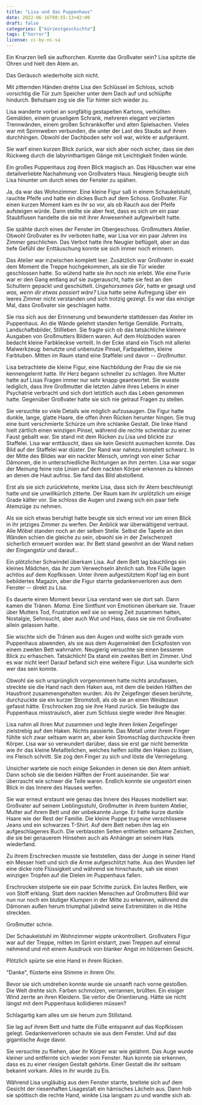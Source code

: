 ```yaml
---
title: "Lisa und das Puppenhaus"
date: 2022-06-16T08:55:13+02:00
draft: false
categories: ["kürzestgeschichte"]
tags: ["horror"]
license: cc-by-nc-sa
---
```


Ein Knarzen ließ sie aufhorchen. Konnte das Großvater sein? Lisa spitzte die Ohren und hielt den Atem an.

Das Geräusch wiederholte sich nicht.

Mit zitternden Händen drehte Lisa den Schlüssel im Schloss, schob vorsichtig die Tür zum Speicher unter dem Dach auf und schlüpfte hindurch. Behutsam zog sie die Tür hinter sich wieder zu.

Lisa wanderte vorbei an sorgfältig gestapelten Kartons, verhüllten Gemälden, einem gruseligem Schrank, mehreren elegant verzierten Trennwänden, einem großen Schrankkoffer und alten Spielsachen. Vieles war mit Spinnweben verbunden, die unter der Last des Staubs auf ihnen durchhingen. Obwohl der Dachboden sehr voll war, wirkte er aufgeräumt.

Sie warf einen kurzen Blick zurück, war sich aber noch sicher, dass sie den Rückweg durch die labyrinthartigen Gänge mit Leichtigkeit finden würde.

Ein großes Puppenhaus zog ihren Blick magisch an. Das Häuschen war eine detailverliebte Nachahmung von Großvaters Haus. Neugierig beugte sich Lisa hinunter um durch eines der Fenster zu spähen.

Ja, da war das Wohnzimmer. Eine kleine Figur saß in einem Schaukelstuhl, rauchte Pfeife und hatte ein dickes Buch auf dem Schoss. Großvater. Für einen kurzen Moment kam es ihr so vor, als ob Rauch aus der Pfeife aufsteigen würde. Dann stellte sie aber fest, dass es sich um ein paar Staubflusen handelte die sie mit ihrer Anwesenheit aufgewirbelt hatte.

Sie spähte durch eines der Fenster im Obergeschoss. Großmutters Atelier. Obwohl Großvater es ihr verboten hatte, war Lisa vor ein paar Jahren ins Zimmer geschlichen. Das Verbot hatte ihre Neugier beflügelt, aber an das tiefe Gefühl der Enttäuschung konnte sie sich immer noch erinnern.

Das Atelier war inzwischen komplett leer. Zusätzlich war Großvater in exakt dem Moment die Treppe hochgekommen, als sie die Tür wieder geschlossen hatte. So wütend hatte sie ihn noch nie erlebt. Wie eine Furie war er den Gang entlang auf sie zugerauscht, hatte sie fest an den Schultern gepackt und geschüttelt. *Ungehorsames Gör*, hatte er gesagt und *was, wenn dir etwas passiert wäre?* Lisa hatte seine Aufregung über ein leeres Zimmer nicht verstanden und sich trotzig gezeigt. Es war das einzige Mal, dass Großvater sie geschlagen hatte.

Sie riss sich aus der Erinnerung und bewunderte stattdessen das Atelier im Puppenhaus. An die Wände gelehnt standen fertige Gemälde. Portraits, Landschaftsbilder, Stillleben. Sie fragte sich ob das tatsächliche kleinere Ausgaben von Großmutters Bildern waren. Auf dem Holzboden waren bedacht kleine Farbkleckse verteilt. In der Ecke stand ein Tisch mit allerlei Malwerkzeug: benutzte und unbenutze Pinsel, Farbpaletten, kleine Farbtuben. Mitten im Raum stand eine Staffelei und davor -- *Großmutter*.

Lisa betrachtete die kleine Figur, eine Nachbildung der Frau die sie nie kennengelernt hatte. Ihr Herz begann schneller zu schlagen. Ihre Mutter hatte auf Lisas Fragen immer nur sehr knapp geantwortet. Sie wusste lediglich, dass ihre Großmutter die letzten Jahre ihres Lebens in einer Psychatrie verbracht und sich dort letztlich auch das Leben genommen hatte. Gegenüber Großvater hatte sie sich nie getraut Fragen zu stellen.

Sie versuchte so viele Details wie möglich aufzusaugen. Die Figur hatte dunkle, lange, glatte Haare, die offen ihren Rücken herunter hingen. Sie trug eine bunt verschmierte Schürze um ihre schlanke Gestalt. Die linke Hand hielt zärtlich einen winzigen Pinsel, während die rechte scheinbar zu einer Faust geballt war. Sie stand mit dem Rücken zu Lisa und blickte zur Staffelei. Lisa war enttäuscht, dass sie kein Gesicht ausmachen konnte. Das Bild auf der Staffelei war düster. Der Rand war nahezu komplett schwarz. In der Mitte des Bildes war ein nackter Mensch, umringt von einer Schar Dämonen, die in unterschiedliche Richtungen an ihm zerrten. Lisa war sogar der Meinung feine rote Linien auf dem nackten Körper erkennen zu können an denen die Haut aufriss. Sie fand das Bild abstoßend.

Erst als sie sich zurücklehnte, merkte Lisa, dass sich ihr Atem beschleunigt hatte und sie unwillkürlich zitterte. Der Raum kam ihr urplötzlich um einige Grade kälter vor. Sie schloss die Augen und zwang sich ein paar tiefe Atemzüge zu nehmen.

Als sie sich etwas beruhigt hatte beugte sie sich erneut vor um einen Blick in ihr jetziges Zimmer zu werfen. Der Anblick war überwältigend vertraut. Alle Möbel standen noch an der selben Stelle. Selbst die Tapete an den Wänden schien die gleiche zu sein, obwohl sie in der Zwischenzeit sicherlich erneuert worden war. Ihr Bett stand gewohnt an der Wand neben der Eingangstür und darauf...

Ein plötzlicher Schwindel überkam Lisa. Auf dem Bett lag bäuchlings ein kleines Mädchen, das ihr zum Verwechseln ähnlich sah. Ihre Füße lagen achtlos auf dem Kopfkissen. Unter ihrem aufgestütztem Kopf lag ein bunt bebildertes Magazin, aber die Figur starrte gedankenverloren aus dem Fenster -- direkt zu Lisa.

Es dauerte einen Moment bevor Lisa verstand wen sie dort sah. Dann kamen die Tränen. *Mama.* Eine Sintflunt von Emotionen überkam sie. Trauer über Mutters Tod, Frustration weil sie so wenig Zeit zusammen hatten, Nostalgie, Sehnsucht, aber auch Wut und Hass, dass sie sie mit Großvater allein gelassen hatte.

Sie wischte sich die Tränen aus den Augen und wollte sich gerade vom Puppenhaus abwenden, als sie aus dem Augenwinkel den Eckpfosten von einem zweiten Bett wahrnahm. Neugierig versuchte sie einen besseren Blick zu erhaschen. Tatsächlich! Da stand ein zweites Bett im Zimmer. Und es war nicht leer! Darauf befand sich eine weitere Figur. Lisa wunderte sich wer das sein konnte.

Obwohl sie sich ursprünglich vorgenommen hatte nichts anzufassen, streckte sie die Hand nach dem Haken aus, mit dem die beiden Hälften der Hausfront zusammengehalten wurden. Als ihr Zeigefinger diesen berührte, durchzuckte sie ein kurzer Stromstoß, als ob sie an einen Weidezaun gefasst hätte. Erschrocken zog sie ihre Hand zurück. Sie beäugte das Puppenhaus misstrauisch, aber zum Schluss siegte wieder ihre Neugier.

Lisa nahm all ihren Mut zusammen und legte ihren linken Zeigefinger zielstrebig auf den Haken. Nichts passierte. Das Metall unter ihrem Finger fühlte sich zwar seltsam warm an, aber kein Stromschlag durchzuckte ihren Körper. Lisa war so verwundert darüber, dass sie erst gar nicht bemerkte wie ihr das kleine Metallteilchen, welches helfen sollte den Haken zu lösen, ins Fleisch schnitt. Sie zog den Finger zu sich und löste die Verriegelung.

Unsicher wartete sie noch einige Sekunden in denen sie den Atem anhielt. Dann schob sie die beiden Hälften der Front auseinander. Sie war überrascht wie schwer die Teile waren. Endlich konnte sie ungestört einen Blick in das Innere des Hauses werfen.

Sie war erneut erstaunt wie genau das Innere des Hauses modelliert war. Großvater auf seinem Lieblingsstuhl, Großmutter in ihrem buntem Atelier, Mutter auf ihrem Bett und der unbekannte Junge. Er hatte kurze dunkle Haare wie der Rest der Familie. Die kleine Puppe trug eine verschlissene Jeans und ein schwarzes T-Shirt. Auf dem Bett neben ihm lag ein aufgeschlagenes Buch. Die verblassten Seiten enthielten seltsame Zeichen, die sie bei genauerem Hinsehen auch als Anhänger an seinem Hals wiederfand.

Zu ihrem Erschrecken musste sie feststellen, dass der Junge in seiner Hand ein Messer hielt und sich die Arme aufgeschlitzt hatte. Aus den Wunden lief eine dicke rote Flüssigkeit und während sie hinschaute, sah sie einen winzigen Tropfen auf die Dielen im Puppenhaus fallen.

Erschrocken stolperte sie ein paar Schritte zurück. Ein lautes Reißen, wie von Stoff erklang. Statt dem nackten Menschen auf Großmutters Bild war nun nur noch ein blutiger Klumpen in der Mitte zu erkennen, während die Dämonen außen herum triumphal jubelnd seine Extremitäten in die Höhe streckten.

Großmutter schrie.

Der Schaukelstuhl im Wohnzimmer wippte unkontrolliert. Großvaters Figur war auf der Treppe, mitten im Sprint erstarrt, zwei Treppen auf einmal nehmend und mit einem Ausdruck von blanker Angst im hölzernen Gesicht.

Plötzlich spürte sie eine Hand in ihrem Rücken.

"Danke", flüsterte eine Stimme in ihrem Ohr.

Bevor sie sich umdrehen konnte wurde sie unsanft nach vorne gestoßen. Die Welt drehte sich. Farben schmolzen, verrannen, brüllten. Ein eisiger Wind zerrte an ihren Kleidern. Sie verlor die Orientierung. Hätte sie nicht längst mit dem Puppenhaus kollidieren müssen?

Schlagartig kam alles um sie herum zum Stillstand.

Sie lag auf ihrem Bett und hatte die Füße entspannt auf das Kopfkissen gelegt. Gedankenverloren schaute sie aus dem Fenster. Und auf das gigantische Auge davor.

Sie versuchte zu fliehen, aber ihr Körper war wie gelähmt. Das Auge wurde kleiner und entfernte sich wieder vom Fenster. Nun konnte sie erkennen, dass es zu einer riesigen Gestalt gehörte. Einer Gestalt die ihr seltsam bekannt vorkam. Alles in ihr wurde zu Eis.

Während Lisa ungläubig aus dem Fenster starrte, breitete sich auf dem Gesicht der riesenhaften Lisagestalt ein hämisches Lächeln aus. Dann hob sie spöttisch die rechte Hand, winkte Lisa langsam zu und wandte sich ab.
